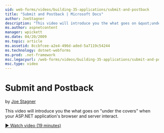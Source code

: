 ```yaml
---
uid: web-forms/videos/building-35-applications/submit-and-postback
title: "Submit and Postback | Microsoft Docs"
author: JoeStagner
description: "This video will introduce you the what goes on &quot;under the covers&quot; when your ASP.NET application’s browser and server interact."
ms.author: aspnetcontent
manager: wpickett
ms.date: 04/20/2009
ms.topic: article
ms.assetid: 8ccbfcee-a2e4-496d-aded-5a7119c54244
ms.technology: dotnet-webforms
ms.prod: .net-framework
msc.legacyurl: /web-forms/videos/building-35-applications/submit-and-postback
msc.type: video
---
```

Submit and Postback
====================
by [Joe Stagner](https://github.com/JoeStagner)

This video will introduce you the what goes on &quot;under the covers&quot; when your ASP.NET application's browser and server interact.

[&#9654; Watch video (19 minutes)](https://channel9.msdn.com/Blogs/ASP-NET-Site-Videos/submit-and-postback)
